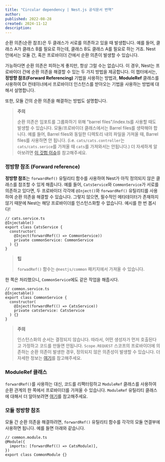 ```yaml
---
title: "Circular dependency | Nest.js 공식문서 번역"
author:
published: 2022-08-28
created: 2024-11-12
description:
---
```


순환 의존(순환 참조)은 두 클래스가 서로를 의존하고 있을 때 발생합니다. 예를 들어, 클래스 A가 클래스 B를 필요로 하는데, 클래스 B도 클래스 A를 필요로 하는 거죠. Nest 안에서는 모듈 간, 혹은 프로바이더 간에서 순환 의존이 발생할 수 있습니다.

가능하다면 순환 의존은 피하는게 좋지만, 항상 그럴 수는 없습니다. 이 경우, Nest는 프로바이더 간에 순환 의존을 해결할 수 있는 두 가지 방법을 제공합니다. 이 챕터에서는, **정방향 참조(Forward Referencing)** 기법을 사용하는 방법과, **ModuleRef** 클래스를 사용하여 DI 컨테이너에서 프로바이더 인스턴스를 받아오는 기법을 사용하는 방법에 대해서 설명합니다.

또한, 모듈 간의 순환 의존을 해결하는 방법도 설명합니다.

> **주의**
> 
> 순환 의존은 임포트를 그룹화하기 위해 "barrel files"/index.ts를 사용할 때도 발생할 수 있습니다. 모듈/프로바이더 클래스에서는 Barrel files를 생략해야 합니다. 예를 들어, Barrel files와 동일한 디렉토리 내의 파일을 가져올 때, Barrel files를 사용하면 안 됩니다. (i.e. `cats/cats.controller`는 `cats/cats.serice`를 가져올 때 `cats`를 가져와서는 안됩니다.) 더 자세하게 알아보려면 [이 깃헙 이슈](https://github.com/nestjs/nest/issues/1181#issuecomment-430197191)를 참고해주세요.

### 정방향 참조 (Forward reference)

**정방향 참조**는 `forwardRef()` 유틸리티 함수를 사용하여 Nest가 아직 정의되지 않은 클래스를 참조할 수 있게 해줍니다. 예를 들어, `CatsService`와 `CommonService`가 서로를 의존하고 있다면, 두 프로바이더 각각에 `@Inject()`와 `forwardRef()` 유틸리티를 사용하여 순환 의존을 해결할 수 있습니다. 그렇지 않으면, 필수적인 메타데이터가 존재하지 않기 때문에 Nest는 해당 프로바이더를 인스턴스화할 수 없습니다. 예시를 한 번 봅시다!

```
// cats.service.ts
@Injectable()
export class CatsService {
  constructor(
    @Inject(forwardRef(() => CommonService))
    private commonService: CommonService
  ) {}
}
```

> **팁**
> 
> `forwadRef()` 함수는 `@nestjs/common` 패키지에서 가져올 수 있습니다.

한 쪽은 처리했으니, `CommonService`에도 같은 작업을 해줍시다.

```
// common.service.ts
@Injectable()
export class CommonService {
  constructor(
    @Inject(forwardRef(() => CatsService))
    private catsService: CatsService
  ) {}
}
```

> **주의**
> 
> 인스턴스화의 순서는 결정되지 않습니다. 따라서, 어떤 생성자가 먼저 호출된다고 가정하고 코드를 만들면 안됩니다. `Scope.REQUEST` 스코프의 프로바이더에 의존하는 순환 의존이 발생한 경우, 정의되지 않은 의존성이 발생할 수 있습니다. 더 자세한 정보는 [여기](https://github.com/nestjs/nest/issues/5778)를 참고해주세요.

### ModuleRef 클래스

`forwardRef()`를 사용하는 대신, 코드를 리팩터링하고 `ModuleRef` 클래스를 사용하여 순환 관계의 한 쪽에서 프로바이더를 가져올 수 있습니다. `ModuleRef` 유틸리티 클래스에 대해서 더 알아보려면 [여기](https://docs.nestjs.com/fundamentals/module-ref)를 참고해주세요.

### 모듈 정방향 참조

모듈 간 순환 의존을 해결하려면, `forwardRef()` 유틸리티 함수를 각각의 모듈 연결부에 사용하면 됩니다. 예를 들면 아래와 같습니다.

```
// common.module.ts
@Module({
  imports: [forwardRef(() => CatsModule)],
})
export class CommonModule {}
```
